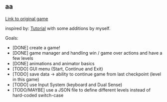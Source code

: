 ## aa 
[Link to original game](https://apps.apple.com/us/app/aa/id905852173)

inspired by: [Tutorial](https://www.youtube.com/watch?v=nKBUIaZcv3U) with some additions by myself.

Goals:
- [DONE] create a game!
- [DONE] game manager and handling win / game over actions and have a few levels
- [DONE] animations and animator basics
- [TODO] GUI menu (Start, Continue and Exit)
- [TODO] save data -> ability to continue game from last checkpoint (level in this game)
- [TODO] use Input System (keyboard and Dual Sense)
- [TODO/MAYBE] use a JSON file to define different levels instead of hard-coded switch-case 